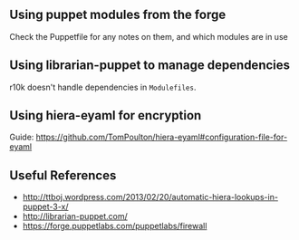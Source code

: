 ## Using puppet modules from the forge

Check the Puppetfile for any notes on them, and which modules are in use

## Using librarian-puppet to manage dependencies
r10k doesn't handle dependencies in `Modulefiles`. 

## Using hiera-eyaml for encryption

Guide: https://github.com/TomPoulton/hiera-eyaml#configuration-file-for-eyaml


## Useful References
* http://ttboj.wordpress.com/2013/02/20/automatic-hiera-lookups-in-puppet-3-x/
* http://librarian-puppet.com/
* https://forge.puppetlabs.com/puppetlabs/firewall
